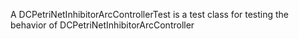 A DCPetriNetInhibitorArcControllerTest is a test class for testing the behavior of DCPetriNetInhibitorArcController